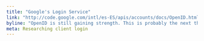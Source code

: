 ```yaml
---
title: "Google's Login Service"
link: "http://code.google.com/intl/es-ES/apis/accounts/docs/OpenID.html"
byline: "OpenID is still gaining strength. This is probably the next thing I'll use for open login sites."
meta: Researching client login
---
```

